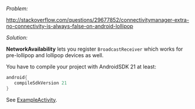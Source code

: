 *Problem:*

http://stackoverflow.com/questions/29677852/connectivitymanager-extra-no-connectivity-is-always-false-on-android-lollipop


*Solution:*

**NetworkAvailability** lets you register `BroadcastReceiver` which works for pre-lollipop and lollipop devices as well.    

You have to compile your project with AndroidSDK 21 at least:
```gradle
android{
   compileSdkVersion 21
}
```

See [ExampleActivity](https://github.com/mklimek/NetworkAvailability/blob/master/NetworkAvailability.java).


